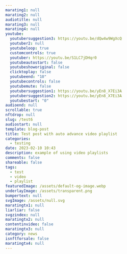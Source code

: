 ```yaml
---
marating1: null
marating2: null
audiotitle: null
marating3: null
marating4: null
youtube:
  youtubersuggestion3: https://youtu.be/dQw4w9WgXcQ
  youtuber2: null
  youtubeloop: true
  customcontrols: true
  youtuber: https://youtu.be/S1LC7jDHqr0
  youtubeautostart: false
  youtubeshoworiginal: false
  clicktoplay: false
  youtubeend: "10"
  youtubecontrols: false
  youtubemute: false
  youtubersuggestion1: https://youtu.be/yEn8_X7Ei3A
  youtubersuggestion2: https://youtu.be/yEn8_X7Ei3A
  youtubestart: "0"
audioend: null
scrollable: true
nftdrop: null
slug: /test6
audiostart: null
template: blog-post
title: Test post with auto advance video playlist
categories:
  - testing
date: 2023-02-10 10:43
description: example of using video playlists
comments: false
shareable: false
tags:
  - test
  - video
  - playlist
featuredImage: /assets/default-og-image.webp
underlayImage: /assets/transparent.png
bumpertext: null
svgImage: /assets/null.svg
maratingtx1: null
liarliar: false
svgzindex: null
maratingtx2: null
contentinvideo: false
maratingtx3: null
category: news
isnftforsale: false
maratingtx4: null
---
```

<div class="contentinside" style="position:relative; aspect-ratio:16/9;  width:100%; border:0px solid white; display:flex; flex-direction:column; justify-content:center;">
</div>

<style>
</style>


<div class="contentbody" style="text-align:left; margin-top:0;">

<!-- <a class="button" href="https://app.netlify.com/start/deploy?repository=https://github.com/completeweb-site/base&amp;utm_source=github&amp;utm_medium=nextstarter-cs&amp;utm_campaign=devex-cs&amp;CUSTOM_LOGO=https://completeweb.site/assets/logo.svg" rel="nofollow">
Deploy to Netlify
</a> -->

</div>